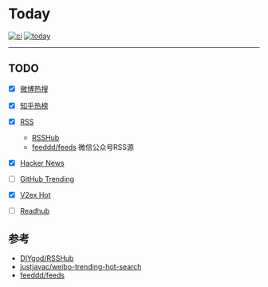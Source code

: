 # Today

[![ci](https://github.com/maguowei/today/actions/workflows/ci.yml/badge.svg)](https://github.com/maguowei/today/actions/workflows/ci.yml)
[![today](https://github.com/maguowei/today/actions/workflows/schedule.yml/badge.svg)](https://github.com/maguowei/today/actions/workflows/schedule.yml)

---

## TODO

- [x] [微博热搜](https://s.weibo.com/top/summary?cate=realtimehot)
- [x] [知乎热榜](https://www.zhihu.com/hot)
- [x] [RSS](rss.yml)
  - [RSSHub](https://docs.rsshub.app/)
  - [feeddd/feeds](https://github.com/feeddd/feeds)  微信公众号RSS源
- [x] [Hacker News](https://news.ycombinator.com/news)
- [ ] [GitHub Trending](https://github.com/trending)
- [x] [V2ex Hot](https://rsshub.app/v2ex/topics/hot)
- [ ] [Readhub](https://readhub.cn)


## 参考

- [DIYgod/RSSHub](https://github.com/DIYgod/RSSHub)
- [justjavac/weibo-trending-hot-search](https://github.com/justjavac/weibo-trending-hot-search)
- [feeddd/feeds](https://github.com/feeddd/feeds)
